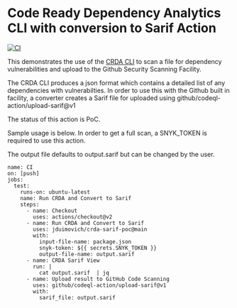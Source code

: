 
# Code Ready Dependency Analytics CLI with conversion to Sarif Action

[![CI](https://github.com/jduimovich/crda-sarif-poc/actions/workflows/ci.yml/badge.svg)](https://github.com/jduimovich/crda-sarif-poc/actions/workflows/ci.yml)

This demonstrates the use of the [CRDA CLI](https://github.com/fabric8-analytics/cli-tools/blob/main/docs/cli_README.md) to scan a file for dependency vulnerabilities and upload to the Github Security Scanning Facility.

The CRDA CLI produces a json format which contains a detailed list of any dependencies with vulnerabilties. In order to use this with the Github built in facility, a converter creates a Sarif file for uploaded using github/codeql-action/upload-sarif@v1  

The status of this action is PoC. 

Sample usage is below. In order to get a full scan, a SNYK_TOKEN is required to use this action.

The output file defaults to output.sarif but can be changed by the user. 

``` 
name: CI
on: [push]  
jobs:
  test:
    runs-on: ubuntu-latest
    name: Run CRDA and Convert to Sarif
    steps: 
      - name: Checkout
        uses: actions/checkout@v2 
      - name: Run CRDA and Convert to Sarif
        uses: jduimovich/crda-sarif-poc@main 
        with:
          input-file-name: package.json
          snyk-token: ${{ secrets.SNYK_TOKEN }}
          output-file-name: output.sarif
      - name: CRDA Sarif View
        run: |  
          cat output.sarif  | jq 
      - name: Upload result to GitHub Code Scanning
        uses: github/codeql-action/upload-sarif@v1
        with:
          sarif_file: output.sarif 
```

